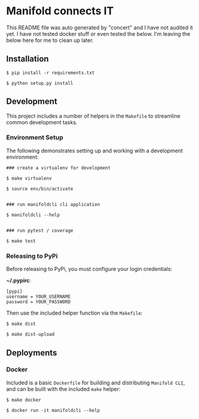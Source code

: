 # Manifold connects IT
This README file was auto generated by "concert" and I have not audited it yet. I have not tested docker stuff or even tested the below.
I'm leaving the below here for me to clean up later.

## Installation

```
$ pip install -r requirements.txt

$ python setup.py install
```

## Development

This project includes a number of helpers in the `Makefile` to streamline common development tasks.

### Environment Setup

The following demonstrates setting up and working with a development environment:

```
### create a virtualenv for development

$ make virtualenv

$ source env/bin/activate


### run manifoldcli cli application

$ manifoldcli --help


### run pytest / coverage

$ make test
```


### Releasing to PyPi

Before releasing to PyPi, you must configure your login credentials:

**~/.pypirc**:

```
[pypi]
username = YOUR_USERNAME
password = YOUR_PASSWORD
```

Then use the included helper function via the `Makefile`:

```
$ make dist

$ make dist-upload
```

## Deployments

### Docker

Included is a basic `Dockerfile` for building and distributing `Manifold CLI`,
and can be built with the included `make` helper:

```
$ make docker

$ docker run -it manifoldcli --help
```
